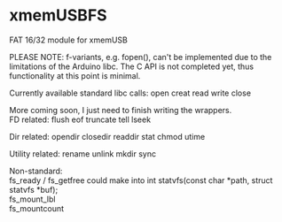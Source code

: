 xmemUSBFS
=========

FAT 16/32 module for xmemUSB

PLEASE NOTE:
f-variants, e.g. fopen(), can't be implemented due to the limitations of the
Arduino libc.
The C API is not completed yet, thus functionality at this point is minimal.

Currently available standard libc calls:
open
creat
read
write
close

More coming soon, I just need to finish writing the wrappers.<br>
FD related:
flush
eof
truncate
tell
lseek

Dir related:
opendir
closedir
readdir
stat
chmod
utime

Utility related:
rename
unlink
mkdir
sync

Non-standard:<br>
fs_ready / fs_getfree could make into int statvfs(const char *path, struct statvfs *buf);<br>
fs_mount_lbl<br>
fs_mountcount<br>
